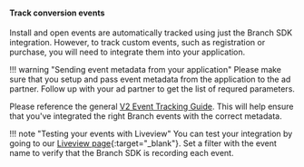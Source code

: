 #### Track conversion events

Install and open events are automatically tracked using just the Branch SDK integration. However, to track custom events, such as registration or purchase, you will need to integrate them into your application.

!!! warning "Sending event metadata from your application"
	Please make sure that you setup and pass event metadata from the application to the ad partner. Follow up with your ad partner to get the list of requred parameters.

Please reference the general [V2 Event Tracking Guide](/pages/apps/v2event/#overview). This will help ensure that you've integrated the right Branch events with the correct metadata.


!!! note "Testing your events with Liveview"
	You can test your integration by going to our [Liveview page](https://dashboard.branch.io/liveview/events){:target="\_blank"}. Set a filter with the event name to verify that the Branch SDK is recording each event.